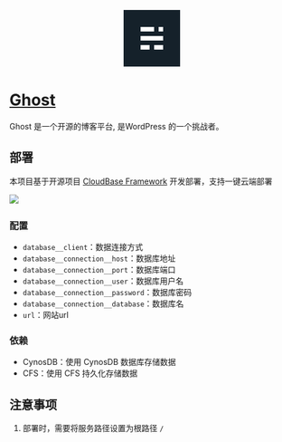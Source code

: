 <p align="center">
  <img height="100px" src="./ghost.png" />
</p>

# [Ghost](https://github.com/TryGhost/Ghost)

Ghost 是一个开源的博客平台, 是WordPress 的一个挑战者。

## 部署

本项目基于开源项目 [CloudBase Framework](https://github.com/Tencent/cloudbase-framework) 开发部署，支持一键云端部署


[![](https://main.qcloudimg.com/raw/67f5a389f1ac6f3b4d04c7256438e44f.svg)](https://console.cloud.tencent.com/tcb/env/index?action=CreateAndDeployCloudBaseProject&appUrl=https%3A%2F%2Fgithub.com%2FTencent-Cloud-Plugins%2FTencentCloudBase-Ghost&branch=master)

### 配置

- `database__client`：数据连接方式
- `database__connection__host`：数据库地址
- `database__connection__port`：数据库端口
- `database__connection__user`：数据库用户名
- `database__connection__password`：数据库密码
- `database__connection__database`：数据库名
- `url`：网站url


### 依赖

- CynosDB：使用 CynosDB 数据库存储数据
- CFS：使用 CFS 持久化存储数据

## 注意事项

1. 部署时，需要将服务路径设置为根路径 `/`
